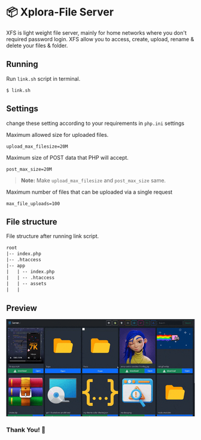 # 📦 Xplora-File Server

XFS is light weight file server, mainly for home networks where you don't required password login. XFS allow you to access, create, upload, rename & delete your files & folder.

## Running

Run `link.sh` script in terminal.

```
$ link.sh
```

## Settings

change these setting according to your requirements in
`php.ini` settings

Maximum allowed size for uploaded files.

```
upload_max_filesize=20M
```

Maximum size of POST data that PHP will accept.

```
post_max_size=20M
```

> **Note:** Make `upload_max_filesize` and `post_max_size` same.

Maximum number of files that can be uploaded via a single request

```
max_file_uploads=100
```

## File structure

File structure after running link script.

```
root
|-- index.php
|-- .htaccess
|-- app
|   | -- index.php
|   | -- .htaccess
|   | -- assets
|   |
```

## Preview

<img src=".github/assets/xfs-preview.gif" width="2000" alt="xfs-preview" />

### Thank You! 🙏
